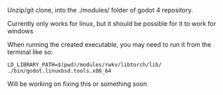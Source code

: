 
Unzip/git clone, into the ./modules/ folder of godot 4 repository.

Currently only works for linux, but it should be possible for it to work for windows

When running the created executable, you may need to run it from the terminal like so:

`LD_LIBRARY_PATH=$(pwd)/modules/rwkv/libtorch/lib/ ./bin/godot.linuxbsd.tools.x86_64`

Will be working on fixing this or something soon
